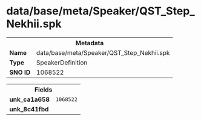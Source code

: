 <h1>data/base/meta/Speaker/QST_Step_Nekhii.spk</h1><table><tr><th colspan="100%">Metadata</th></tr><tr><td><b>Name</b></td><td>data/base/meta/Speaker/QST_Step_Nekhii.spk</td></tr><tr><td><b>Type</b></td><td>SpeakerDefinition</td></tr><tr><td><b>SNO ID</b></td><td>1068522</td></tr></table>

<table><tr><th colspan="100%">Fields</th></tr><tr><td><b>unk_ca1a658</b></td><td><code>1068522</code></td></tr><tr><td><b>unk_8c41fbd</b></td><td></td></tr></table>

